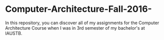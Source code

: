 # Computer-Architecture-Fall-2016-
In this repository, you can discover all of my assignments for the Computer Architecture Course when I was in 3rd semester of my bachelor's at IAUSTB.
